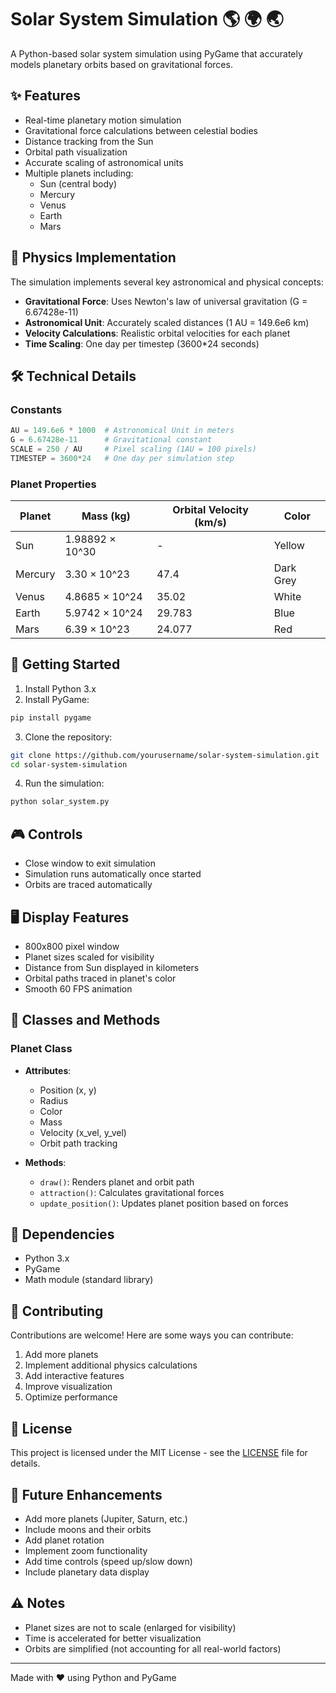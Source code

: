 # Solar System Simulation 🌎 🌍 🌏

A Python-based solar system simulation using PyGame that accurately models planetary orbits based on gravitational forces.

## ✨ Features

- Real-time planetary motion simulation
- Gravitational force calculations between celestial bodies
- Distance tracking from the Sun
- Orbital path visualization
- Accurate scaling of astronomical units
- Multiple planets including:
  - Sun (central body)
  - Mercury
  - Venus
  - Earth
  - Mars

## 🔧 Physics Implementation

The simulation implements several key astronomical and physical concepts:
- **Gravitational Force**: Uses Newton's law of universal gravitation (G = 6.67428e-11)
- **Astronomical Unit**: Accurately scaled distances (1 AU = 149.6e6 km)
- **Velocity Calculations**: Realistic orbital velocities for each planet
- **Time Scaling**: One day per timestep (3600*24 seconds)

## 🛠️ Technical Details

### Constants
```python
AU = 149.6e6 * 1000  # Astronomical Unit in meters
G = 6.67428e-11      # Gravitational constant
SCALE = 250 / AU     # Pixel scaling (1AU = 100 pixels)
TIMESTEP = 3600*24   # One day per simulation step
```

### Planet Properties
| Planet  | Mass (kg)        | Orbital Velocity (km/s) | Color     |
|---------|------------------|------------------------|-----------|
| Sun     | 1.98892 × 10^30 | -                      | Yellow    |
| Mercury | 3.30 × 10^23    | 47.4                   | Dark Grey |
| Venus   | 4.8685 × 10^24  | 35.02                  | White     |
| Earth   | 5.9742 × 10^24  | 29.783                 | Blue      |
| Mars    | 6.39 × 10^23    | 24.077                 | Red       |

## 🚀 Getting Started

1. Install Python 3.x
2. Install PyGame:
```bash
pip install pygame
```

3. Clone the repository:
```bash
git clone https://github.com/yourusername/solar-system-simulation.git
cd solar-system-simulation
```

4. Run the simulation:
```bash
python solar_system.py
```

## 🎮 Controls

- Close window to exit simulation
- Simulation runs automatically once started
- Orbits are traced automatically

## 🖥️ Display Features

- 800x800 pixel window
- Planet sizes scaled for visibility
- Distance from Sun displayed in kilometers
- Orbital paths traced in planet's color
- Smooth 60 FPS animation

## 🧮 Classes and Methods

### Planet Class
- **Attributes**:
  - Position (x, y)
  - Radius
  - Color
  - Mass
  - Velocity (x_vel, y_vel)
  - Orbit path tracking

- **Methods**:
  - `draw()`: Renders planet and orbit path
  - `attraction()`: Calculates gravitational forces
  - `update_position()`: Updates planet position based on forces

## 📝 Dependencies

- Python 3.x
- PyGame
- Math module (standard library)

## 🤝 Contributing

Contributions are welcome! Here are some ways you can contribute:
1. Add more planets
2. Implement additional physics calculations
3. Add interactive features
4. Improve visualization
5. Optimize performance

## 📜 License

This project is licensed under the MIT License - see the [LICENSE](LICENSE) file for details.

## 🌟 Future Enhancements

- Add more planets (Jupiter, Saturn, etc.)
- Include moons and their orbits
- Add planet rotation
- Implement zoom functionality
- Add time controls (speed up/slow down)
- Include planetary data display

## ⚠️ Notes

- Planet sizes are not to scale (enlarged for visibility)
- Time is accelerated for better visualization
- Orbits are simplified (not accounting for all real-world factors)

---
Made with ❤️ using Python and PyGame
